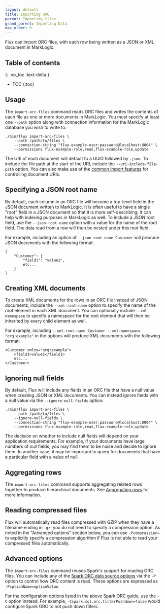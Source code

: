 ```yaml
---
layout: default
title: Importing ORC
parent: Importing files
grand_parent: Importing Data
nav_order: 9
---
```


Flux can import ORC files, with each row being written as a JSON or XML document in MarkLogic.

## Table of contents
{: .no_toc .text-delta }

- TOC
{:toc}

## Usage

The `import-orc-files` command reads ORC files and writes the contents of each file as one or more
documents in MarkLogic. You must specify at least one `--path` option along with connection information for the
MarkLogic database you wish to write to:

```
./bin/flux import-orc-files \
    --path /path/to/files \
    --connection-string "flux-example-user:password@localhost:8004" \
    --permissions flux-example-role,read,flux-example-role,update
```

The URI of each document will default to a UUID followed by `.json`. To include the file path at the start of the URI,
include the `--uri-include-file-path` option. You can also make use of the
[common import features](../common-import-features.md) for controlling document URIs.

## Specifying a JSON root name

By default, each column in an ORC file will become a top-level field in the JSON document written to
MarkLogic. It is often useful to have a single "root" field in a JSON document so that it is more self-describing. It
can help with indexing purposes in MarkLogic as well. To include a JSON root field, use the `--json-root-name` option with
a value for the name of the root field. The data read from a row will then be nested under this root field.

For example, including an option of `--json-root-name Customer` will produce JSON documents with the following format:

```
{
    "Customer": {
        "field1": "value1",
        etc...
    }
}
```

## Creating XML documents

To create XML documents for the rows in an ORC file instead of JSON documents, include the `--xml-root-name`
option to specify the name of the root element in each XML document. You can optionally include `--xml-namespace` to
specify a namespace for the root element that will then be inherited by every child element as well.

For example, including `--xml-root-name Customer --xml-namespace "org:example"` in the options will produce XML
documents with the following format:

```
<Customer xmlns="org:example">
    <field1>value1</field1>
    etc...
</Customer>
```

## Ignoring null fields

By default, Flux will include any fields in an ORC file that have a null value
when creating JSON or XML documents. You can instead ignore fields with a null value
via the `--ignore-null-fields` option:

```
./bin/flux import-orc-files \
    --path /path/to/files \
    --ignore-null-fields \
    --connection-string "flux-example-user:password@localhost:8004" \
    --permissions flux-example-role,read,flux-example-role,update
```

The decision on whether to include null fields will depend on your application requirements. For example, if your
documents have large numbers of null fields, you may find them to be noise and decide to ignore them. In another case,
it may be important to query for documents that have a particular field with a value of null.

## Aggregating rows

The `import-orc-files` command supports aggregating related rows together to produce hierarchical documents. See
[Aggregating rows](../aggregating-rows.md) for more information.

## Reading compressed files

Flux will automatically read files compressed with GZIP when they have a filename ending in `.gz`; you do not need to
specify a compression option. As noted in the "Advanced options" section below, you can use `-Pcompression=` to
explicitly specify a compression algorithm if Flux is not able to read your compressed files automatically.

## Advanced options

The `import-orc-files` command reuses Spark's support for reading ORC files. You can include any of
the [Spark ORC data source options](https://spark.apache.org/docs/latest/sql-data-sources-orc.html) via the `-P` option
to control how ORC content is read. These options are expressed as `-PoptionName=optionValue`.

For the configuration options listed in the above Spark ORC guide, use the `-C` option instead. For example, 
`-Cspark.sql.orc.filterPushdown=false` would configure Spark ORC to not push down filters.
